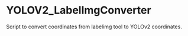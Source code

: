 # YOLOV2_LabelImgConverter
Script to convert coordinates from labelimg tool to YOLOv2 coordinates. 
